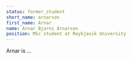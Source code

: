 ```yaml
---
status: former_student
short_name: arnarson
first_name: Arnar
name: Arnar Bjarni Arnarson
position: MSc student at Reykjavik University
---
```

Arnar is ...